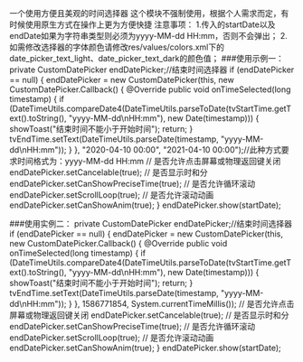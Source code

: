 一个使用方便且美观的时间选择器
这个模块不强制使用，根据个人需求而定，有时候使用原生方式在操作上更为方便快捷
注意事项：
    1.传入的startDate以及endDate如果为字符串类型则必须为yyyy-MM-dd HH:mm，否则不会弹出；
    2.如需修改选择器的字体颜色请修改res/values/colors.xml下的 date_picker_text_light、date_picker_text_dark的颜色值；
###使用示例一：
    private CustomDatePicker endDatePicker;//结束时间选择器
    if (endDatePicker == null) {
            endDatePicker = new CustomDatePicker(this, new CustomDatePicker.Callback() {
                @Override
                public void onTimeSelected(long timestamp) {
                    if (DateTimeUtils.compareDate4(DateTimeUtils.parseToDate(tvStartTime.getText().toString(), "yyyy-MM-dd\nHH:mm"), new Date(timestamp))) {
                        showToast("结束时间不能小于开始时间");
                        return;
                    }
                    tvEndTime.setText(DateTimeUtils.parseDate(timestamp, "yyyy-MM-dd\nHH:mm"));
                }
            }, "2020-04-10 00:00", "2021-04-10 00:00");//此种方式要求时间格式为：yyyy-MM-dd HH:mm
            // 是否允许点击屏幕或物理返回键关闭
            endDatePicker.setCancelable(true);
            // 是否显示时和分
            endDatePicker.setCanShowPreciseTime(true);
            // 是否允许循环滚动
            endDatePicker.setScrollLoop(true);
            // 是否允许滚动动画
            endDatePicker.setCanShowAnim(true);
        }
        endDatePicker.show(startDate);
        
###使用实例二：
    private CustomDatePicker endDatePicker;//结束时间选择器
    if (endDatePicker == null) {
            endDatePicker = new CustomDatePicker(this, new CustomDatePicker.Callback() {
                @Override
                public void onTimeSelected(long timestamp) {
                    if (DateTimeUtils.compareDate4(DateTimeUtils.parseToDate(tvStartTime.getText().toString(), "yyyy-MM-dd\nHH:mm"), new Date(timestamp))) {
                        showToast("结束时间不能小于开始时间");
                        return;
                    }
                    tvEndTime.setText(DateTimeUtils.parseDate(timestamp, "yyyy-MM-dd\nHH:mm"));
                }
            }, 1586771854, System.currentTimeMillis());
            // 是否允许点击屏幕或物理返回键关闭
            endDatePicker.setCancelable(true);
            // 是否显示时和分
            endDatePicker.setCanShowPreciseTime(true);
            // 是否允许循环滚动
            endDatePicker.setScrollLoop(true);
            // 是否允许滚动动画
            endDatePicker.setCanShowAnim(true);
        }
        endDatePicker.show(startDate);
